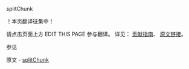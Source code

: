  splitChunk

 ！本页翻译征集中！

请点击页面上方 EDIT THIS PAGE 参与翻译。
详见：
[贡献指南]( https://github.com/JinMuInfo/MongoDB-Manual-zh/blob/master/CONTRIBUTING.md )、
[原文链接](  https://docs.mongodb.com/manual/reference/command/splitChunk/  )。

 参见

原文 - [splitChunk]( https://docs.mongodb.com/manual/reference/command/splitChunk/ )

